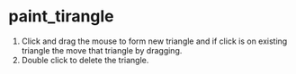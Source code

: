 # paint_tirangle
1. Click and drag the mouse to form new triangle and if click is on existing triangle the move that triangle by dragging.
2. Double click to delete the triangle.

